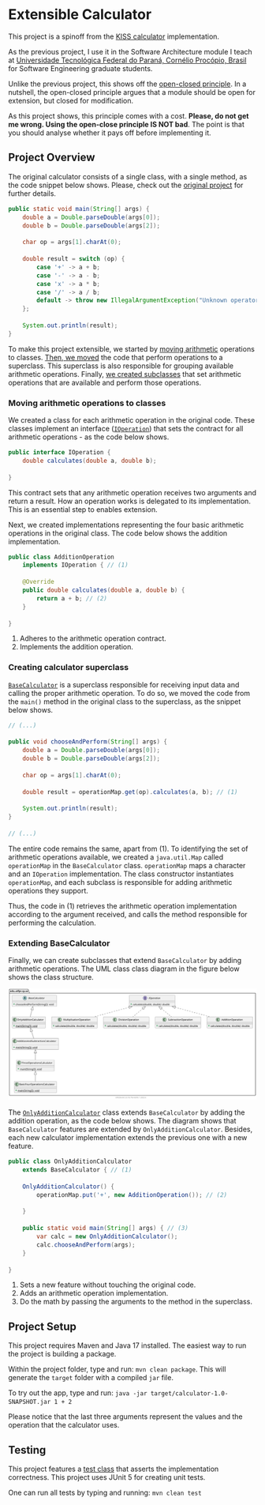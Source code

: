 # Extensible Calculator
This project is a spinoff from the [KISS calculator](https://github.com/gabrielcostasilva/sa-calc) implementation.

As the previous project, I use it in the Software Architecture module I teach at [Universidade Tecnológica Federal do Paraná, Cornélio Procópio, Brasil](http://www.utfpr.edu.br/campus/cornelioprocopio) for Software Engineering graduate students. 

Unlike the previous project, this shows off the [open-closed principle](https://en.wikipedia.org/wiki/Open–closed_principle). In a nutshell, the open-closed principle argues that a module should be open for extension, but closed for modification. 

As this project shows, this principle comes with a cost. **Please, do not get me wrong. Using the open-close principle IS NOT bad**. The point is that you should analyse whether it pays off before implementing it.

## Project Overview
The original calculator consists of a single class, with a single method, as the code snippet below shows. Please, check out the [original project](https://github.com/gabrielcostasilva/sa-calc) for further details.

```java
public static void main(String[] args) {
    double a = Double.parseDouble(args[0]); 
    double b = Double.parseDouble(args[2]); 

    char op = args[1].charAt(0); 

    double result = switch (op) { 
        case '+' -> a + b; 
        case '-' -> a - b; 
        case 'x' -> a * b; 
        case '/' -> a / b; 
        default -> throw new IllegalArgumentException("Unknown operator: " + op); 
    };

    System.out.println(result); 
}
```

To make this project extensible, we started by [moving arithmetic](#moving-arithmetic-operations-to-classes) operations to classes. [Then, we moved](#creating-calculator-superclass) the code that perform operations to a superclass. This superclass is also responsible for grouping available arithmetic operations. Finally, [we created subclasses](#extending-basecalculator) that set arithmetic operations that are available and perform those operations.

### Moving arithmetic operations to classes
We created a class for each arithmetic operation in the original code. These classes implement an interface ([`IOperation`](./src/main/java/edu/utfpr/cp/sa/IOperation.java)) that sets the contract for all arithmetic operations - as the code below shows. 

```java
public interface IOperation {
    double calculates(double a, double b);
    
}
```
This contract sets that any arithmetic operation receives two arguments and return a result. How an operation works is delegated to its implementation. This is an essential step to enables extension.

Next, we created implementations representing the four basic arithmetic operations in the original class. The code below shows the addition implementation.

```java
public class AdditionOperation 
    implements IOperation { // (1)

    @Override
    public double calculates(double a, double b) {
        return a + b; // (2)
    }
    
}
```

1. Adheres to the arithmetic operation contract.
2. Implements the addition operation.

### Creating calculator superclass
[`BaseCalculator`](./src/main/java/edu/utfpr/cp/sa/BaseCalculator.java) is a superclass responsible for receiving input data and calling the proper arithmetic operation. To do so, we moved the code from the `main()` method in the original class to the superclass, as the snippet below shows.

```java 
// (...)

public void chooseAndPerform(String[] args) {
    double a = Double.parseDouble(args[0]);
    double b = Double.parseDouble(args[2]);

    char op = args[1].charAt(0);

    double result = operationMap.get(op).calculates(a, b); // (1)

    System.out.println(result);
}

// (...)
```

The entire code remains the same, apart from (1). To identifying the set of arithmetic operations available, we created a `java.util.Map` called `operationMap` in the `BaseCalculator` class. `operationMap` maps a character and an `IOperation` implementation. The class constructor instantiates `operationMap`, and each subclass is responsible for adding arithmetic operations they support.

Thus, the code in (1) retrieves the arithmetic operation implementation according to the argument received, and calls the method responsible for performing the calculation.

### Extending BaseCalculator
Finally, we can create subclasses that extend `BaseCalculator` by adding arithmetic operations. The UML class class diagram in the figure below shows the class structure.

<img src="./package.svg" />

The [`OnlyAdditionCalculator`](./src/main/java/edu/utfpr/cp/sa/OnlyAdditionCalculator.java) class extends `BaseCalculator` by adding the addition operation, as the code below shows. The diagram shows that `BaseCalculator` features are extended by `OnlyAdditionCalculator`. Besides, each new calculator implementation extends the previous one with a new feature.

```java 
public class OnlyAdditionCalculator 
    extends BaseCalculator { // (1)

    OnlyAdditionCalculator() {
        operationMap.put('+', new AdditionOperation()); // (2)
        
    }

    public static void main(String[] args) { // (3)
        var calc = new OnlyAdditionCalculator();
        calc.chooseAndPerform(args);
    }
    
}
```
1. Sets a new feature without touching the original code.
2. Adds an arithmetic operation implementation.
3. Do the math by passing the arguments to the method in the superclass.

## Project Setup
This project requires Maven and Java 17 installed. The easiest way to run the project is building a package.

Within the project folder, type and run: `mvn clean package`. This will generate the `target` folder with a compiled `jar` file.

To try out the app, type and run: `java -jar target/calculator-1.0-SNAPSHOT.jar 1 + 2`

Please notice that the last three arguments represent the values and the operation that the calculator uses.

## Testing
This project features a [test class](./src/test/java/edu/utfpr/cp/sa/CalculatorTest.java) that asserts the implementation correctness. This project uses JUnit 5 for creating unit tests.

One can run all tests by typing and running: `mvn clean test`

